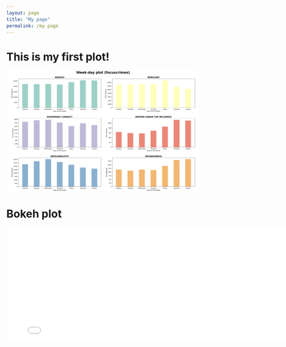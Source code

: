 ```yaml
---
layout: page
title: "My page"
permalink: /my page
---
```


# This is my first plot!
![crime data](/Images/firstplot.png)


# Bokeh plot

<embed
       type="text/html" 
       src="/Bokeh/crime.html"
       width="800"
       height="300">
</embed>